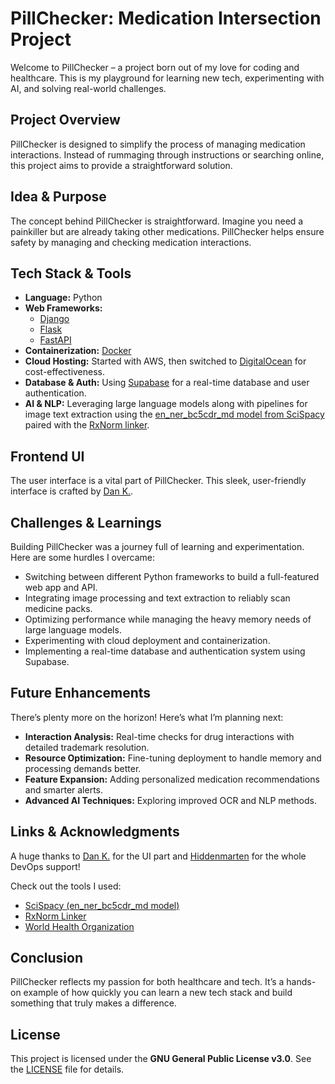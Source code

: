# PillChecker: Medication Intersection Project

Welcome to PillChecker – a project born out of my love for coding and healthcare. This is my playground for learning new tech, experimenting with AI, and solving real-world challenges.

## Project Overview

PillChecker is designed to simplify the process of managing medication interactions. Instead of rummaging through instructions or searching online, this project aims to provide a straightforward solution.

## Idea & Purpose

The concept behind PillChecker is straightforward. Imagine you need a painkiller but are already taking other medications. PillChecker helps ensure safety by managing and checking medication interactions.

## Tech Stack & Tools

- **Language:** Python
- **Web Frameworks:**
  - [Django](https://www.djangoproject.com)
  - [Flask](https://flask.palletsprojects.com)
  - [FastAPI](https://fastapi.tiangolo.com)
- **Containerization:** [Docker](https://www.docker.com)
- **Cloud Hosting:** Started with AWS, then switched to [DigitalOcean](https://www.digitalocean.com) for cost-effectiveness.
- **Database & Auth:** Using [Supabase](https://supabase.com) for a real-time database and user authentication.
- **AI & NLP:** Leveraging large language models along with pipelines for image text extraction using the [en_ner_bc5cdr_md model from SciSpacy](https://github.com/allenai/scispacy) paired with the [RxNorm linker](https://www.nlm.nih.gov/research/umls/rxnorm/index.html).

## Frontend UI

The user interface is a vital part of PillChecker. This sleek, user-friendly interface is crafted by [Dan K.](https://github.com/dankrasilnikov).

## Challenges & Learnings

Building PillChecker was a journey full of learning and experimentation. Here are some hurdles I overcame:
- Switching between different Python frameworks to build a full-featured web app and API.
- Integrating image processing and text extraction to reliably scan medicine packs.
- Optimizing performance while managing the heavy memory needs of large language models.
- Experimenting with cloud deployment and containerization.
- Implementing a real-time database and authentication system using Supabase.

## Future Enhancements

There’s plenty more on the horizon! Here’s what I’m planning next:
- **Interaction Analysis:** Real-time checks for drug interactions with detailed trademark resolution.
- **Resource Optimization:** Fine-tuning deployment to handle memory and processing demands better.
- **Feature Expansion:** Adding personalized medication recommendations and smarter alerts.
- **Advanced AI Techniques:** Exploring improved OCR and NLP methods.

## Links & Acknowledgments

A huge thanks to [Dan K.](https://github.com/dankrasilnikov) for the UI part and [Hiddenmarten](https://github.com/hiddenmarten) for the whole DevOps support!

Check out the tools I used:
- [SciSpacy (en_ner_bc5cdr_md model)](https://github.com/allenai/scispacy)
- [RxNorm Linker](https://www.nlm.nih.gov/research/umls/rxnorm/index.html)
- [World Health Organization](https://www.who.int)

## Conclusion

PillChecker reflects my passion for both healthcare and tech. It’s a hands-on example of how quickly you can learn a new tech stack and build something that truly makes a difference.

## **License**  

This project is licensed under the **GNU General Public License v3.0**. See the [LICENSE](LICENSE) file for details.  
